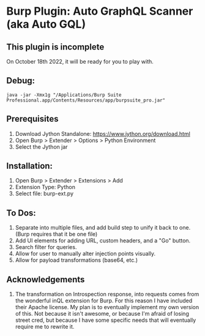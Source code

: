 # Burp Plugin: Auto GraphQL Scanner (aka Auto GQL)

## This plugin is incomplete
On October 18th 2022, it will be ready for you to play with.

## Debug:
`java -jar -Xmx1g "/Applications/Burp Suite Professional.app/Contents/Resources/app/burpsuite_pro.jar"`

## Prerequisites
1. Download Jython Standalone: https://www.jython.org/download.html
2. Open Burp > Extender > Options > Python Environment
3. Select the Jython jar

## Installation:
1. Open Burp > Extender > Extensions > Add
2. Extension Type: Python
3. Select file: burp-ext.py

## To Dos:
1. Separate into multiple files, and add build step to unify it back to one. (Burp requires that it be one file)
2. Add UI elements for adding URL, custom headers, and a "Go" button.
3. Search filter for queries.
5. Allow for user to manually alter injection points visually.
6. Allow for payload transformations (base64, etc.)

## Acknowledgements
1. The transformation on Introspection response, into requests comes from the wonderful inQL extension for Burp. For this reason I have included their Apache license. My plan is to eventually implement my own version of this. Not because it isn't awesome, or because I'm afraid of losing street cred, but because I have some specific needs that will eventually require me to rewrite it.
